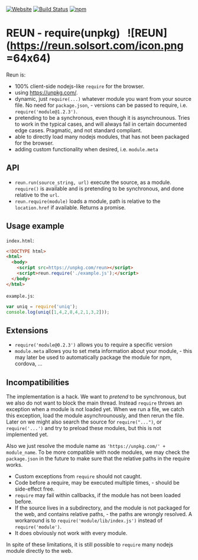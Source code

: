 [![Website](https://img.shields.io/website-up-down-green-red/https/reun.solsort.com.svg)](https://reun.solsort.com/)
[![Build Status](https://travis-ci.org/solsort/reun.svg?branch=master)](https://travis-ci.org/solsort/reun)
[![npm](https://img.shields.io/npm/v/npm.svg)](https://www.npmjs.com/package/reun)

# REUN - require(unpkg) &nbsp; ![REUN](https://reun.solsort.com/icon.png =64x64)

Reun is:

- 100% client-side nodejs-like `require` for the browser.
- using https://unpkg.com/.
- dynamic, just `require(...)` whatever module you want from your source file. No need for `package.json`, - versions can be passed to require, i.e. `require('module@1.2.3')`.
- pretending to be a synchronous, even though it is asynchrounous. Tries to work in the typical cases, and will always fail in certain documented edge cases. Pragmatic, and not standard compliant.
- able to directly load many nodejs modules, that has not been packaged for the browser.
- adding custom functionality when desired, i.e. `module.meta`

## API

- `reun.run(source_string, url)` execute the source, as a module. `require()` is available and is pretending to be synchronous, and done relative to the `url`.
- `reun.require(module)` loads a module, path is relative to the `location.href` if available. Returns a promise.

## Usage example

`index.html`:
```html
<!DOCTYPE html>
<html>
  <body>
    <script src=https://unpkg.com/reun></script>
    <script>reun.require('./example.js');</script>
  </body>
</html>
```

`example.js`:
```javascript
var uniq = require('uniq');
console.log(uniq([1,4,2,8,4,2,1,3,2]));
```

## Extensions

- `require('module@0.2.3')` allows you to require a specific version
- `module.meta` allows you to set meta information about your module, - this may later be used to automatically package the module for npm, cordova, ...

## Incompatibilities

The implementation is a hack. We want to _pretend_ to be synchronous, but we also do not want to block the main thread. Instead `require` throws an exception when a module is not loaded yet. When we run a file, we catch this exception, load the module asynchrounously, and then rerun the file. Later on we might also search the source for `require("...")`, or `require('...')` and try to preload these modules, but this is not implemented yet.

Also we just resolve the module name as `'https://unpkg.com/' + module_name`. To be more compatible with node modules, we may check the `package.json` in the future to make sure that the relative paths in the require works.

- Custom exceptions from `require` should not caught.
- Code before a require, may be executed multiple times, - should be side-effect free.
- `require` may fail within callbacks, if the module has not been loaded before.
- If the source lives in a subdirectory, and the module is not packaged for the web, and contains relative paths, - the paths are wrongly resolved. A workaround is to `require('module/lib/index.js')` instead of `require('module')`.
- It does obviously not work with every module.

In spite of these limitations, it is still possible to `require` many nodejs module directly to the web.
